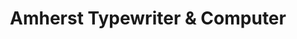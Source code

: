 ---
title: "Amherst Typewriter & Computer"
url: /amherst/amherst-typewriter-and-computer/
shop: computer
---